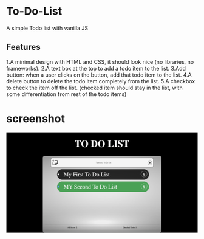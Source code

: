 
# To-Do-List

A simple Todo list with vanilla JS

## Features


1.A minimal design with HTML and CSS, it should look nice (no libraries, no frameworks).
2.A text box at the top to add a todo item to the list.
3.Add button: when a user clicks on the button, add that todo item to the list.
4.A delete button to delete the todo item completely from the list.
5.A checkbox to check the item off the list. (checked item should stay in the list, with some differentiation from rest of the todo items)

# screenshot

![Alt text](image.png)
